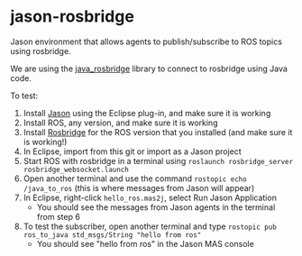# jason-rosbridge
Jason environment that allows agents to publish/subscribe to ROS topics using rosbridge.

We are using the [java_rosbridge](https://github.com/h2r/java_rosbridge) library to connect to rosbridge using Java code.

To test:
1. Install [Jason](http://jason.sourceforge.net/) using the Eclipse plug-in, and make sure it is working
2. Install ROS, any version, and make sure it is working
3. Install [Rosbridge](http://wiki.ros.org/rosbridge_suite/Tutorials/RunningRosbridge) for the ROS version that you installed (and make sure it is working!)
4. In Eclipse, import from this git or import as a Jason project
5. Start ROS with rosbridge in a terminal using `roslaunch rosbridge_server rosbridge_websocket.launch`
6. Open another terminal and use the command `rostopic echo /java_to_ros` (this is where messages from Jason will appear)
7. In Eclipse, right-click `hello_ros.mas2j`, select Run Jason Application
   * You should see the messages from Jason agents in the terminal from step 6
8. To test the subscriber, open another terminal and type `rostopic pub ros_to_java std_msgs/String "hello from ros"`
   * You should see "hello from ros" in the Jason MAS console

